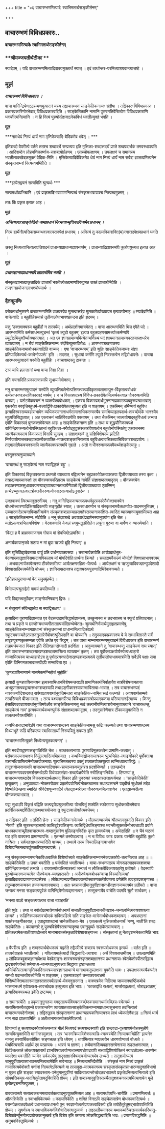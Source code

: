 +++
title = "०६ वाचारम्भणमित्यादेः स्वाभिमतार्थसङ्कीर्तनम्"

+++


## वाचारम्भणं विविधप्रकारः..

**वाचारम्भणमित्यादेः स्वाभिमतार्थसङ्कीर्तनम्**

### **श्रीमज्जयतीर्थटीका **

स्यादेवम् । यदि वाचारम्भणमित्यादिवाक्यमुक्तार्थं स्यात् । इदं त्वर्थान्तर-परमित्याशयवान्व्याचष्टे ।

## **मूलं**

***वाचारम्भणं विविधप्रकारः ।***

वाचा वागिन्द्रियेणाऽऽरम्भणमुत्पादनं यस्य तद्वाचारम्भणं साङ्केतिकनाम्नः संज्ञैषा । तद्विकारः विविधप्रकारः । प्रकारप्रकारिणोरभेदाद् विविधप्रकारवदिति । साङ्केतिकानि नामानि पुरुषमतिवैचित्र्येण विविधप्रकाराणि भवन्तीत्यनित्यानि । न हि नित्यं पुरुषोत्प्रेक्षयाऽनेकविधं भवतीत्युक्तं भवति ।

**मूल**

***नामधेयं नित्यं धार्यं नाम मृत्तिकेत्यादि-वैदिकमेव भवेत् । ***

इतिशब्दो वैपरीत्ये वर्तते ततश्च शब्दादर्थे सम्प्रत्यय इति मृत्तिका-शब्दात्तदर्थे प्राप्ते शब्दपदार्थकं तमवस्थापयति । आदिशब्देन लोहमणिकार्ष्णाय-सशब्दयोर्ग्रहणम् । एतच्चोपलक्षणम् । उपलक्षणं च समानस्य भवतीत्यवच्छेदकमुक्तं वैदिक-मिति । मृत्तिकेत्यादिवैदिकमेव धेयं नाम नित्यं धार्यं नाम सर्वदा ज्ञातव्यमित्यनेन संस्कृतनाम्नां नित्यत्वमभिप्रैति ।

**मूल**

***इत्येतद्वचनं सत्यमिति श्रुत्यर्थः ***

सत्यमर्थाव्यभिचारि । एवं प्राकृतादिभाषाणामनित्यत्वं संस्कृतभाषायाश्च नित्यत्वमुक्तम् ।

ततः किं प्रकृत इत्यत आह ।

**मूलं**

***अनित्यत्वात्साङ्केतिकं नामाप्रधानं नित्यत्वान्मृत्तिकादिनामैव प्रधानम् ।***

नित्यं ह्यर्थेनौत्पत्तिकसम्बन्धवत्त्वात्परानपेक्षं प्रधानम् । अनित्यं तु काल्पनिकशक्ति(म)त्त्वात्तदपेक्षमप्रधानं भवति ।

अस्तु नित्यत्वानित्यत्वप्रतिपादनं प्राधान्याप्राधान्यज्ञापनार्थम् । प्राधान्यादिज्ञापनमपि कुत्रोपयुज्यत इत्यत आह ।

**मूलं**

***प्रधानज्ञानादप्रधानमपि ज्ञातार्थमिव भवति ।***

संस्कृतज्ञानात्प्राकृतादिकं ज्ञातार्थं भवतीत्येतत्प्रमाणविरुद्धमत उक्तं ज्ञातार्थमिवेति । तज्ज्ञानप्रयोजनलाभश्चोपमार्थः ।

### **द्वैतद्युमणिः**

परोक्तार्थानुसरणे वाचारम्भणमिति वाक्यस्यैव मूलत्वात्तदेव मूलकारैर्व्याख्यायत इत्याशयेनाह ॥ स्यादेवमिति ॥ वाचेत्यादि ॥ बहुव्रीहिसमासे तृतीयालोपाभावश्छान्दस इति हृदयम् ।

यत्तु ‘उक्तवाक्यस्य बहुव्रीहौ न तात्पर्यम् । अर्थप्रदर्शनमात्रमेतत् । वाचा आरम्भणमिति भिन्न एवैते पदे । आरम्भणमिति कर्मसाधनल्युडन्तं ‘कृत्यं ल्युटो बहुलम्’ इत्यत्र बहुलग्रहणसामर्थ्यात्कर्मण्यपि ल्युटोऽभियुक्तैर्व्याख्यातत्वात् । अत एव ज्ञानप्रामाण्यमित्येतन्मणिस्थं पदं ज्ञायमानप्रामाण्यपरतयापक्षधरेण व्याख्यातम् । न चैवं साङ्केतिकनाम्नः संज्ञैषेत्युत्तरविरोधः । आरम्भणशब्दमात्रस्य साङ्केतिकनामाबोधकत्वादिति वाच्यम् । एषा ‘वाचारम्भणम्’ इति श्रुतिः साङ्केतिकनाम्नः संज्ञा प्रतिपादिकेत्यर्थ-कत्वेनोपपत्तेः’ इति । तदसत् । सुधायां कर्मणि ल्युटो निरस्तत्वेन तद्विरोधापत्तेः । वाचया आरम्भणमुत्पादनं यस्येति बहुव्रीहिः । वाचाशब्दस्तु टाबन्तः ।

टापं चापि हलन्तानां यथा वाचा निशा दिशा ।

इति वचनादिति प्रकारान्तरमपि सुधायामेवोक्तम् ।

ननु वाचारम्भणमुत्पादनं यस्येति व्युत्पत्तिबलेनोत्पत्तिमत्त्वरूपविकृतत्वलाभात्पुन-र्विकृतत्वबोधकं कर्मसाधनघञन्तविकारपदं व्यर्थम् । न च विकारपदस्य विविध-प्रकारोपेतमित्यर्थकत्वान्न पौनरुक्त्यमिति वाच्यम् । यतोऽत्रैकवचनं न व्यक्त्यैक्यबोधकम् । एकस्य विकारपदार्थभूतनानाप्रकाररूपबहुरूपत्वाभावात् । एकस्यैव स्ववृत्तिबहुधर्म-वत्त्वाद्विविधप्रकारोपेतत्वमुच्यत इति न शङ्क्यम् । एकस्मिन् धर्मिण्ययं बहुविध इत्यादिस्वरसव्यवहाराभावेन व्यधिकरणनानाधर्मसामानाधिकरण्यस्यैव समभिव्याहृतपदार्थ-तावच्छेदके भानस्यैव व्युत्पत्तिसिद्धत्वात् । अत एकवचनं जातिविवक्षयेति वक्तव्यम् । तथा चैकस्मिन् जात्ययोगाद्बहुविधत्वं लभ्यत एवेति विकारपदं पुनरुक्तमेवेत्यत आह ॥ साङ्केतिकनाम्न इति ॥ तथा च शुद्धयौगिकत्वपक्षे वागिन्द्रियजन्यत्वेनोपस्थितानां बहुविधत्व-स्यैवोद्बुद्धसंस्कारविषयत्वेन बहुत्वेनोपस्थितेषु एकवचनस्य जात्यैकत्वपरत्वं विकारपदं विनापि सुग्रहम् । संज्ञाशब्दत्वे तु संज्ञिविशेषस्य झटिति निर्णयायोगात्तच्छब्दवाच्यस्यैकव्यक्ति-मात्रत्वशङ्कानिरासाय बहुविधत्वावच्छिन्नवाचिविकारशब्दप्रयोगः । तद्बलादेवैकवचनस्यापि जात्यैकत्वपरत्वमपि गृह्यते । अतो न पौनरुक्त्यरूपवैयर्थ्यशङ्केत्याहुः।

वस्तुतस्त्वनुव्याख्याने

‘वाचारब्धं तु साङ्केत्यं नाम स्याद्विकृतं बहु’ ।

इति विकारपदं विकृतपरतया प्रथमतो व्याख्याय बह्वित्यनेन बहुप्रकारोपेतत्वपरतया द्वितीयव्याख्या तस्य कृता । तत्राद्यव्याख्यानपक्षे एव पौनरुक्त्यपरिहाराय साङ्केत्यं नामेति संज्ञाशब्दत्वमादृतम् । पौनरुक्त्येन तदवतरणपरसुधावाक्यमप्याद्यव्याख्यानतात्पर्येणैवातो द्वितीयव्याख्याया एवास्मिन् ग्रन्थेऽभ्युपगतत्वादत्रोक्तपौनरुक्त्योपपादनप्रयासोऽनुपादेयः ।

उक्तवाक्यं त्वित्थमनुसरणीयम् । ननु वागिन्द्रियजन्यत्वरूपधर्मपुरस्कारेणैवोक्तवाक्येन बोधनोच्चारणादिक्रियादिकमपि सङ्गृहीतं स्यात् । तत्साधारण्येन च संस्कृतनामवैलक्षण्योप-पादनमनुचितम् । उच्चारणादेरत्यन्तविजातीयत्वेन संस्कृतशब्दसाम्याप्रसक्तेस्तस्यानाकांक्षित-त्वादिदं व्याख्यानमयुक्तमित्यत आह ॥ साङ्केतिकनाम्नः संज्ञैषेति ॥ ननु संज्ञाशब्दे अवयवार्थप्रदर्शनस्यानुपयोग इति चेन्न । यतोऽस्त्यत्राभिप्रायविशेषः । वेदवाक्यानि केवलं स्वबुध्द्युत्प्रेक्षितेन लघुना गुरुणा वा मार्गेण न व्याख्येयानि ।

‘विद्या ह वै ब्राह्मणमाजगाम गोपाय मां शेवधिष्ठेऽहमस्मि ।

अनार्यकायानृजवे शठाय न मां ब्रूया ऋजवे ब्रूहि नित्यम्’ ॥

इति श्रुतिर्विद्यादेवताया वायुं प्रति प्रार्थनावाक्यरूपा । तत्रानार्यकायेति आर्यपदार्थभूत-वेदव्याख्यातृज्ञानिसम्प्रदायविकलाय मां मोपदिशेति प्रार्थना क्रियते । सम्प्रदायवैकल्यं चोपदेशे विश्वासाभाववत्त्वम् । अथवाऽनार्यकायेत्यस्य टीकोक्तरीत्या आर्यलक्षणरहिता-येत्यर्थः । आर्यलक्षणं च ऋजुत्वादिवज्ज्ञान्युपदेशादौ विश्वासादिमत्त्वमेवेति बोध्यम् । ज्ञानिसम्प्रदायश्च तद्वाक्यरूपपुराणादिभिरेवावगम्यते ।

‘इतिहासपुराणाभ्यां वेदं समुपबृंहयेत् ।

बिभेत्यल्पश्रुताद्वेदो मामयं प्रचलिष्यति ॥

यदि विद्याच्चतुर्वेदान् साङ्गोपनिषदान् द्विजः ।

न चेत्पुराणं संविन्द्यान्नैव स स्याद्विचक्षणः’ ॥

इत्यादिना पुराणादिज्ञानवत एव वेदसम्प्रदायसिद्धार्थज्ञानस्य, तच्छून्यस्य च तदभावस्य च स्फुटं प्रतिपादनात् । तथा च प्रकृते च छान्दोग्यभाष्यगीतातात्पर्यादिग्रन्थेष्वेतत्- श्रुत्यर्थनिर्णयार्थमुदाहृतप्रमाणेषु साङ्केतिकनाम्नामप्राधान्यं संस्कृतनाम्नां प्राधान्यमित्यादिकोऽर्थः स्फुटमवगम्यतेऽतस्तदनुसारेणैवोक्तश्रुतिपदानि वा योज्यानि । तदुपपादकप्रकारश्च ये ये सम्भावितास्ते सर्वे तादृशपुराणकृत्सम्मता एवेति अर्थत एव सिद्धम् । तत्र वाचा नाम्नामारम्भणमुत्पादनं विविधप्रकार इति वाचारम्भणं तन्नामधेयजातं विकार इति रीतिश्छान्दोग्यादौ प्रदर्शिता । अनुव्याख्याने तु ‘वाचारब्धन्तु साङ्केत्यं नाम स्यात्’ इति वाचारम्भणशब्दस्याखण्डशब्दत्वमाश्रित्य व्याख्यानं कृतम् । तत्र पूर्वोक्तपक्षयोर्यस्येत्यध्याहारो नाम्नामित्यस्य चाध्याहारोऽत्र तु पृषोदरगणपाठेनाखण्डशब्दस्वरूपे तृतीयालोपाभावमात्रमिति सर्वेऽपि पक्षाः समा एवेति विनिगमकाभावात्सर्वेऽपि सम्भाविता एव ।

‘कुण्डपायिनामयने मासमेकमग्निहोत्रं जुहोति’

इत्यादौ कुण्डपायिनामयन इत्यस्याभिधानविशेषमन्तराऽपि प्रामाणिकार्थनिर्वाहायैव सत्रविशेषनामताया अभ्युपगतत्ववद्वाचारम्भणशब्दस्यापि तथाऽङ्गीकारस्यासम्भावितत्वा-भावात् । तत्र वाचारम्भणपदं नाश्वकर्णादिशब्दवत् सर्वथाऽवयवार्थानुगतिमन्तरा साङ्केतिक-नामि्न रूढं कल्प्यते । अवयवार्थसम्भवे तत्परित्यागे बीजाभावात् । तस्य वक्ष्यमाणरीत्या विविधप्रकारत्वोपपादकतया परित्यागानर्हत्वाच्च । किन्तु हंसादिपदवदवयवार्थानुगतिमपेक्ष्यैव साङ्केतिकनामसु रूढं कल्पनीयमित्याशयेनानुव्याख्याने ‘वाचारब्धन्तु साङ्केत्यं नाम’ इत्यवयवार्थकथनपूर्वकं संज्ञाशब्दत्वमादृतम् । तदनुसारेणैवात्र टीकायामुक्तमिति न तत्कथनवैयर्थ्यमिति ।

नन्वभिधानाद्यभावेऽपि यथा वाचारम्भणशब्दस्य साङ्केतिकनामसु रूढिः कल्प्यते तथा वाचारम्भणशब्दस्य मिथ्याभूते रूढिं परिकल्प्य स्वाभिमतार्थो निरूपयितुं शक्यत इति

‘वाचारम्भणमित्युक्ते मिथ्येत्यश्रुतकल्पनम्’ ।

इति भवदीयदूषणासङ्गतिरिति चेन्न । उक्तकल्पनायाः पुराणादिमूलकत्वेन प्रामाणि-कत्वात् । परोक्तकल्पनायाश्च निर्मूलत्वादित्यभिप्रायात् । कथञ्चिद्योजनामात्रस्य श्रुत्यभिप्रेत-त्वाङ्गीकारे पूर्वोक्ताया उत्तानधियामित्यनेनोक्तयोजनायाः श्रुत्यभिमतत्वस्य वक्तुं शक्यतयोक्तश्रुत्या त्वन्मिथ्यात्वासिद्धेः । तादृशयोजनायामपि वाचारम्भणादिवाक्य-सामञ्जस्यन्तूत्तरत्र प्रदर्शयिष्यते । एतच्छब्देन वाचारम्भणपदपरामर्शसम्भवेऽपि विधेयपरसंज्ञा-शब्दापेक्षयैषेति स्त्रीलिङ्गनिर्देशः । टिप्पण्यां तु वाचारम्भणशब्दादेव विकारशब्दार्थलाभाद् विकार इति पुनरुक्तं स्यादतस्तत्तात्पर्यमाह । ‘साङ्केतिकेति’ इत्युक्तम् । अनुव्याख्या-नोक्तस्यैवात्र प्रकृतोपयोगित्वेनोक्तत्वात्तत्र तथाऽवलम्बने यद्बीजं सुधोक्तं तदेव शिष्यहितेच्छया स्मारितं श्रीवेदेशपूज्यपादैर्न त्वेतद्ग्रन्थरीत्या पौनरुक्त्यमित्याशयेन । एतद्ग्रन्थरीत्या पौनरुक्त्याभावात् ।

यद्वा सुधाऽपि विकृतं बह्विति कल्पद्वयेऽप्युक्तरीत्या योजयितुं शक्येति स्फोरणाय सुधोक्तबीजमेवात्र प्रदर्शितमस्मद्दर्शितैतद्ग्रन्थमात्रयोजना तु स्फुटत्वान्नोक्तेत्यवधेयम् ।

॥ तद्विकार इति ॥ तदिति छेदः । साङ्केतिकनामेत्यर्थः । मौलपदव्याख्येयं श्रौतपदमनुवदति विकार इति । ‘णेरणौ’ इति सूत्रस्थमहाभाष्ये क्वचिदुद्देश्यलिङ्गाः क्वचिद्विधेयलिङ्गाश्च भवन्तीत्युक्तत्वेनोभयथाऽपि प्रयोगे बाधकाभावाच्छ्रौतवाचारम्भण-शब्दानुसारेण पुल्लिङ्गनिर्देशः कृत इत्यवधेयम् ॥ अभेदादिति ॥ न चैवं घटत्वं घट इति वाक्यस्य प्रामाण्यापत्तिः । एतन्मते तस्येष्टत्वात् । न च विविधः कारः प्रकारः यस्येति बहुव्रीहिः कुतो नाश्रितः । सर्वमतसाधारण्यादिति वाच्यम् । तथात्वे तस्य नियतलिङ्गत्वाभावेन विशेष्यनिघ्नत्वान्नपुंसकलिङ्गत्वापत्तेः ।

ननु संस्कृतनाम्नामप्यनेकविधत्वात्किं विशेष्योच्यते साङ्केतिकनाम्नामनेकप्रकारोपे-तत्वमित्यत आह ॥ ॥ साङ्केतिकेति ॥ उक्तं भवतीति ॥ पर्यवसितं भवतीत्यर्थः । वाचा-रम्भणपदस्य योगरूढत्वादवयवशक्त्या वागिन्द्रियजन्यत्वं लभ्यते । वाक्यस्योत्पत्तिमात्ररूपं जन्यत्वं न लौकिकवैदिकव्यवहारेषु प्रतीयते । वेदस्यापि पुरुषोच्चारणजन्यत्वेन पौरुषेयत्व-व्यवहारापत्तेः । अपौरुषेयत्वबोधक‘वाचा विरूपनित्यया’ इत्यादिवाक्याप्रामाण्याऽपत्तेश्च । लोकेऽप्यन्यप्रणीतवाक्यस्योच्चारणकर्तर्ययमस्य प्रणेतेति व्यवहारप्रसङ्गाच्च । तदुच्चारणजन्यस्य तज्जन्यत्वानपायात् । अतः स्वसजातीयानुपूर्वीज्ञानानधीनज्ञानजन्यत्वमेव प्रतीयते । वाचा जन्यत्वं मनसा सङ्कल्पपूर्वकं वागिन्द्रियेणोत्पद्यमानत्वम् । तत्सूचनायैव वाचेति पदमपि श्रुतौ सार्थकम् ।

‘मनसा वाऽग्रे सङ्कल्पयत्यथ वाचा व्यवहरति’

इति श्रुतेः । तथा च स्वोत्प्रेक्षामात्रेणार्थबोधनार्थं सजातीयानुपूर्वीज्ञानानधीनज्ञान-जन्यत्वमित्यवयवशक्त्या लभ्यते । रूढिनिरूपकतावच्छेदकं शक्तिरहित्वे सति सङ्केत-मात्रेणार्थबोधकशब्दत्वम् । अपभ्रष्टानां शक्तेरनङ्गीकारात् । एतादृशशब्दानां चानेकविधत्व-मेव । एतत्कल्पे मृत्तिकाबोधनार्थं ‘मण्णू, माती’ति शब्दः सङ्केतितः । कल्पान्तरे तु पुरुषविशेषैस्तत्रान्यादृश्या एवानुपूर्व्याः सङ्केतसम्भवात् । प्रतिकल्पमेकजातीयशब्दोच्चारे मानाभावात्संस्कृताविशेषप्रसङ्गाच्च । संस्कृतानां तु नैतादृशमनेकत्वमिति भावः ।

॥ वैपरीत्य इति ॥ शब्दस्यार्थबोधकत्वं यद्वर्तते तद्वैपरीत्ये शब्दस्य स्वरूपबोधकत्व इत्यर्थः ॥ वर्तत इति ॥ तात्पर्यग्राहकं भवतीत्यर्थः । गवित्ययमाहेत्यादौ सिद्धत्वादि-त्याशयः । अर्थे विषयसप्तमीयम् ॥ उपलक्षणमिति ॥ लौकिकबहुशब्दज्ञानापेक्षया वेदवेदाङ्ग-शास्त्ररूपसंस्कृतशब्दज्ञानस्य प्रधानतायाः श्वेतकेतोरपीतरद्विहाय द्वादशवर्षपर्यन्तं श्रमेणाध्य-नान्यथाऽनुपपत्त्या सिद्धाया दृष्टान्ततया अभिधित्सितत्वान्मृत्तिकादिनामत्रयमात्रज्ञानप्राधान्ये मानाभावादुपलक्षणा युक्तेति भावः । उपलक्षणत्वस्यैकपदेन सम्भवे पदान्तरवैयर्थ्यमिति न शङ्क्यम् । एकमात्रग्रहणे तन्मात्रपरत्वभ्रमो विशिष्योक्तिबलात्स्यादतस्तत्तात्पर्यग्रहार्थ-मेवमनुसरणात् । वाक्यत्रयेण मिलित्वा जायमानपार्ष्ठिकबोधे भासमानधर्म एवोपलक्ष्य-तावच्छेदक इत्युच्यत इति भावः । ‘काकाद्दधि रक्ष्यतां, मार्जाराद्रक्ष्यतां, चोराद्रक्ष्यताम्’ इत्यादिवाक्यस्थल इवेति द्रष्टव्यम् ।

॥ समानस्येति ॥ प्रकृतानुगुणतया वक्तृतात्पर्यविषयतावच्छेदकसमानधर्मावच्छिन्न-स्येत्यर्थः । सत्यमित्यस्यैतद्ग्रन्थे प्रकारान्तरेण व्याख्यातत्वात्साङ्केतिकनाम्नामप्राधान्यसूचनाय तदनित्यत्वं वाचारम्भणपदेनोक्तम् । तद्विरुद्धस्य संस्कृतनाम्नां प्राधान्यप्रापकनित्यत्वस्य लाभं ध्येयपदेनैवाऽह ॥ नित्यं धार्यं नाम सदा ज्ञातव्यमिति ॥ अतीतानागतसर्वकालेष्वित्यर्थः ।

टिप्पण्यां तु सत्यशब्दस्यैवार्थकथनपरं मौलं नित्यपदं सत्यशब्दस्यापि इति शब्दवदा-वृत्त्याशयेनोत्तरमूलेपि सत्यमित्युक्तमिति मार्गान्तरमुक्तम् । तत्र ‘धारणक्रियाविशेषणत्वान्नि-त्यत्वस्येति नित्यत्वमभिप्रैति’ इत्यनेन नामसु तस्यार्थिकत्वोक्तिः सङ्गच्छत इति ध्येयम् । धार्यमित्यत्र ण्यप्रत्ययेन धारणयोग्यत्वं बोध्यते । धेयमित्यत्रापि अर्हार्थ एव यत्प्रत्ययः । धारणं च ज्ञानम् । तथैवानादिव्यवहारसत्त्वेनास्या रूढलक्षणात्वात् । किञ्चित्काले लोकव्यवहारार्थं ज्ञानविषयत्वयोग्यत्वस्यापभ्रंशादावपि सत्त्वाद्विशिष्योक्तिर्न स्यादतोऽसा-धारण्येन व्यपदेशा भवन्तीति न्यायेन सर्वकल्पेषु तादृशज्ञानविषयत्वयोग्यत्वमेव लभ्यते । तादृशयोग्यत्वं चानुपूर्वीव्यत्यासाभावरूपनित्यत्वमेवेति भावेनाऽह ॥ नित्यत्वमभिप्रैतीति ॥ संस्कृतं नाम नित्यं प्राकृतं नामानित्यमेवोक्तौ वर्णानां नित्यत्वेऽनित्यत्वे वा तत्समुदा-यात्मकत्वस्य संस्कृतासंस्कृतसाधारण्यादुक्तविभागो न युक्त इति शङ्का स्यादस्ताम-पनेतुमानुपूर्वीणां सादित्वात्यन्तोच्छेदतदभावरूपे प्रकृतेऽनित्यत्वनित्यत्वे इति सोपपत्तिकमुप-पादयितुमेतावदुक्तिरिति ज्ञेयम् । इति शब्दस्यानुवृत्तिस्तस्यैतादृशवचनपरत्वमित्याशयेन मूले इत्येतद्वचनमित्युक्तम् ।

वाक्यस्वरूपे सत्यत्वकथनमव्यावर्तकत्वादनुपयुक्तमित्यत आह ॥ सत्यमर्थाव्यभि-चारीति ॥ प्रमाणमित्यर्थः ॥ औत्पत्तिकेति ॥ स्वाभाविकेत्यर्थः ॥ काल्पनिकेति ॥ शक्तिं विनाऽपि सङ्केतमात्रेण बोधकत्वादित्यर्थः । परानपेक्षत्वतदपेक्षत्वे प्रधानत्वाप्रधानत्वे पुनः स्वज्ञानोत्कर्षप्रापकत्वादिरूपे इति तयोर्हेतुहेतुमद्भावोपपत्तिरिति ज्ञेयम् । सुवर्णस्य च स्वाभाविकवर्णविशेषादिमत्त्वादुत्कर्षः । तद्वत्प्रतीयमानस्य यथाकथञ्चित्तत्कार्यकारिधातु-विशेषादेर्न्यूनमौल्यप्रयोजकानुत्कर्ष इति विशेष इति क्रमस्य लोकसिद्धत्वादिति भावः ॥ प्रमाणविरुद्धमिति ॥ अनुभवविरुद्धमित्यर्थः ।

